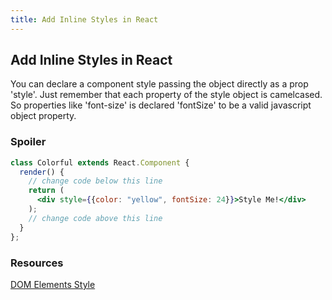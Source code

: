 ```yaml
---
title: Add Inline Styles in React
---
```

## Add Inline Styles in React
You can declare a component style passing the object directly as a prop 'style'. Just remember that each property of the style object is camelcased. So properties like 'font-size' is declared 'fontSize' to be a valid javascript object property.

### Spoiler
```jsx
class Colorful extends React.Component {
  render() {
    // change code below this line
    return (
      <div style={{color: "yellow", fontSize: 24}}>Style Me!</div>
    );
    // change code above this line
  }
};
```

### Resources
[DOM Elements Style](https://reactjs.org/docs/dom-elements.html#style)
